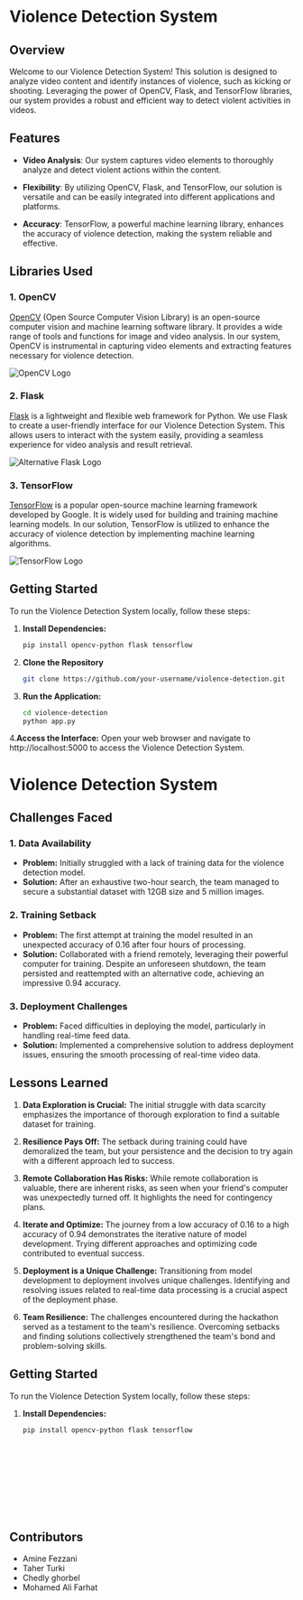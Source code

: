 # Violence Detection System

## Overview

Welcome to our Violence Detection System! This solution is designed to analyze video content and identify instances of violence, such as kicking or shooting. Leveraging the power of OpenCV, Flask, and TensorFlow libraries, our system provides a robust and efficient way to detect violent activities in videos.

## Features

- **Video Analysis**: Our system captures video elements to thoroughly analyze and detect violent actions within the content.

- **Flexibility**: By utilizing OpenCV, Flask, and TensorFlow, our solution is versatile and can be easily integrated into different applications and platforms.

- **Accuracy**: TensorFlow, a powerful machine learning library, enhances the accuracy of violence detection, making the system reliable and effective.

## Libraries Used

### 1. OpenCV

[OpenCV](https://opencv.org/) (Open Source Computer Vision Library) is an open-source computer vision and machine learning software library. It provides a wide range of tools and functions for image and video analysis. In our system, OpenCV is instrumental in capturing video elements and extracting features necessary for violence detection.

![OpenCV Logo](https://github.com/opencv/opencv/raw/master/doc/opencv-logo2.png)
### 2. Flask

[Flask](https://flask.palletsprojects.com/) is a lightweight and flexible web framework for Python. We use Flask to create a user-friendly interface for our Violence Detection System. This allows users to interact with the system easily, providing a seamless experience for video analysis and result retrieval.

![Alternative Flask Logo](https://uxwing.com/wp-content/themes/uxwing/download/brands-and-social-media/flask-logo-icon.png)


### 3. TensorFlow

[TensorFlow](https://www.tensorflow.org/) is a popular open-source machine learning framework developed by Google. It is widely used for building and training machine learning models. In our solution, TensorFlow is utilized to enhance the accuracy of violence detection by implementing machine learning algorithms.

![TensorFlow Logo](https://upload.wikimedia.org/wikipedia/commons/thumb/2/2d/Tensorflow_logo.svg/115px-Tensorflow_logo.svg.png)

## Getting Started

To run the Violence Detection System locally, follow these steps:

1. **Install Dependencies:**
   ```bash
   pip install opencv-python flask tensorflow

2. **Clone the Repository**
   ```bash
   git clone https://github.com/your-username/violence-detection.git

3. **Run the Application:**
    ```bash
    cd violence-detection
    python app.py

4.**Access the Interface:**
  Open your web browser and navigate to http://localhost:5000 to access the Violence Detection System.
  





# Violence Detection System

####
## Challenges Faced

### 1. Data Availability
- **Problem:** Initially struggled with a lack of training data for the violence detection model.
- **Solution:** After an exhaustive two-hour search, the team managed to secure a substantial dataset with 12GB size and 5 million images.

### 2. Training Setback
- **Problem:** The first attempt at training the model resulted in an unexpected accuracy of 0.16 after four hours of processing.
- **Solution:** Collaborated with a friend remotely, leveraging their powerful computer for training. Despite an unforeseen shutdown, the team persisted and reattempted with an alternative code, achieving an impressive 0.94 accuracy.

### 3. Deployment Challenges
- **Problem:** Faced difficulties in deploying the model, particularly in handling real-time feed data.
- **Solution:** Implemented a comprehensive solution to address deployment issues, ensuring the smooth processing of real-time video data.

## Lessons Learned

1. **Data Exploration is Crucial:** The initial struggle with data scarcity emphasizes the importance of thorough exploration to find a suitable dataset for training.

2. **Resilience Pays Off:** The setback during training could have demoralized the team, but your persistence and the decision to try again with a different approach led to success.

3. **Remote Collaboration Has Risks:** While remote collaboration is valuable, there are inherent risks, as seen when your friend's computer was unexpectedly turned off. It highlights the need for contingency plans.

4. **Iterate and Optimize:** The journey from a low accuracy of 0.16 to a high accuracy of 0.94 demonstrates the iterative nature of model development. Trying different approaches and optimizing code contributed to eventual success.

5. **Deployment is a Unique Challenge:** Transitioning from model development to deployment involves unique challenges. Identifying and resolving issues related to real-time data processing is a crucial aspect of the deployment phase.

6. **Team Resilience:** The challenges encountered during the hackathon served as a testament to the team's resilience. Overcoming setbacks and finding solutions collectively strengthened the team's bond and problem-solving skills.

## Getting Started

To run the Violence Detection System locally, follow these steps:

1. **Install Dependencies:**
   ```bash
   pip install opencv-python flask tensorflow












## Contributors


- Amine Fezzani
- Taher Turki
- Chedly ghorbel
- Mohamed Ali Farhat






   

